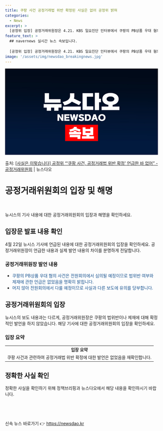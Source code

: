 ```yaml
---
title: 쿠팡 사건 공정거래법 위반 확정된 사실은 없어 공정위 밝혀
categories:
  - News
excerpt: >
  [공정위 입장] 공정거래위원장은 4.21. KBS 일요진단 인터뷰에서 쿠팡의 PB상품 우대 혐의 사건과 관련…
feature_text: >
  ## navernews 실시간 뉴스 속보입니다.

  [공정위 입장] 공정거래위원장은 4.21. KBS 일요진단 인터뷰에서 쿠팡의 PB상품 우대 혐의 사건과 관련…
image: '/assets/img/newsdao_breakingnews.jpg'
---
```


![뉴스다오 속보](/assets/img/newsdao_breakingnews.jpg)

<p>출처: <a href="https://newsdao.kr/3656" rel="dofollow">[사실은 이렇습니다] 공정위 “‘쿠팡 사건, 공정거래법 위반 확정’ 언급한 바 없어” - 공정거래위원회</a> | 뉴스다오</p>

<h1 data-ke-size="size28">공정거래위원회의 입장 및 해명</h1>
<p data-ke-size="size16">&nbsp;</p>
뉴시스의 기사 내용에 대한 공정거래위원회의 입장과 해명을 확인하세요.

<h2 data-ke-size="size26">입장문 발표 내용 확인</h2>

<p data-ke-size="size16">4월 22일 뉴시스 기사에 언급된 내용에 대한 공정거래위원회의 입장을 확인하세요. 공정거래위원장이 언급한 내용과 실제 발언 내용의 차이를 분명하게 전달합니다.</p>

<h3 data-ke-size="size24">공정거래위원장 발언 내용</h3>

<ul>
<li><span style="color: #1a5490;">쿠팡의 PB상품 우대 혐의 사건은 전원회의에서 심의될 예정이므로 법위반 여부와 제재에 관한 언급은 없었음을 명확히 밝힙니다.</span></li>
<li><span style="color: #1a5490;">머지 않아 전원회의에서 다룰 예정이므로 사실과 다른 보도에 유의를 당부합니다.</span></li>
</ul>

<h2 data-ke-size="size26">공정거래위원회의 입장</h2>

<p data-ke-size="size16">뉴시스의 보도 내용과는 다르게, 공정거래위원장은 쿠팡의 법위반이나 제재에 대해 확정적인 발언을 하지 않았습니다. 해당 기사에 대한 공정거래위원회의 입장을 확인하세요.</p>

<h3 data-ke-size="size24">입장 요약</h3>

<table>
<tbody>
<tr>
<td style="text-align: center; height: 17px;"><b>입장 요약</b></td>
</tr>
<tr>
<td style="text-align: center; height: 17px;">쿠팡 사건과 관련하여 공정거래법 위반 확정에 대한 발언은 없었음을 재확인합니다.</td>
</tr>
</tbody>
</table>

<h2 data-ke-size="size26">정확한 사실 확인</h2>
<p data-ke-size="size16">정확한 사실을 확인하기 위해 정책브리핑과 뉴스다오에서 해당 내용을 확인하시기 바랍니다.</p>

<p data-ke-size="size16">&nbsp;</p>
<p data-ke-size="size16">&nbsp;</p> 

신속 뉴스 바로가기 👉 <a href="https://newsdao.kr" rel="dofollow">https://newsdao.kr</a>



